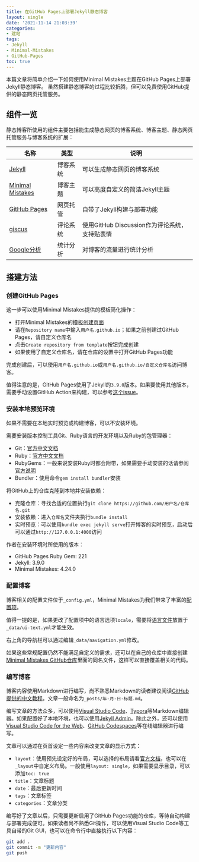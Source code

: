```yaml
---
title: 在GitHub Pages上部署Jekyll静态博客
layout: single
date: '2021-11-14 21:03:39'
categories:
- 建站
tags:
- Jekyll
- Minimal-Mistakes
- GitHub-Pages
toc: true
---
```


本篇文章将简单介绍一下如何使用Minimal Mistakes主题在GitHub Pages上部署Jekyll静态博客。
虽然搭建静态博客的过程比较折腾，但可以免费使用GitHub提供的静态网页托管服务。

## 组件一览
静态博客所使用的组件主要包括能生成静态网页的博客系统、博客主题、静态网页托管服务与博客系统的扩展：

| 名称 | 类型 | 说明 |
| -------- | -------- | -------- |
| [Jekyll](https://jekyllrb.com/) | 博客系统 | 可以生成静态网页的博客系统 |
| [Minimal Mistakes](https://mmistakes.github.io/minimal-mistakes/) | 博客主题 | 可以高度自定义的简洁Jekyll主题  |
| [GitHub Pages](https://pages.github.com/) | 网页托管 | 自带了Jekyll构建与部署功能 |
| [giscus](https://giscus.app/zh-CN) | 评论系统 | 使用GitHub Discussion作为评论系统，支持贴表情 |
| [Google分析](https://analytics.google.com/analytics/web/?hl=zh_cn) | 统计分析 | 对博客的流量进行统计分析 |

## 搭建方法

### 创建GitHub Pages
这一步可以使用Minimal Mistakes提供的模板简化操作：
- 打开Minimal Mistakes的[模板创建页面](https://github.com/mmistakes/mm-github-pages-starter/generate)
- 请在`Repository name`中输入`用户名.github.io`；如果之前创建过GitHub Pages，请自定义仓库名
- 点击`Create repository from template`按钮完成创建
- 如果使用了自定义仓库名，请在仓库的设置中打开GitHub Pages功能

完成创建后，可以使用`用户名.github.io`或`用户名.github.io/自定义仓库名`访问博客。

值得注意的是，GitHub Pages使用了Jekyll的`3.9.0`版本。如果要使用其他版本，需要手动设置GitHub Action来构建，可以参考[这个issue](https://github.com/github/pages-gem/issues/651)。

### 安装本地预览环境
如果不需要在本地实时预览或构建博客，可以不安装环境。

需要安装版本控制工具Git、Ruby语言的开发环境以及Ruby的包管理器：
- Git：[官方中文文档](https://git-scm.com/book/zh/v2/%E8%B5%B7%E6%AD%A5-%E5%AE%89%E8%A3%85-Git)
- Ruby：[官方中文文档](https://www.ruby-lang.org/zh_cn/documentation/installation/)
- RubyGems：一般来说安装Ruby时都会附带，如果需要手动安装的话请参阅[官方说明](https://rubygems.org/pages/download)
- Bundler：使用命令`gem install bundler`安装

将GitHub上的仓库克隆到本地并安装依赖：
- 克隆仓库：寻找合适的位置执行`git clone https://github.com/用户名/仓库名.git`
- 安装依赖：进入`仓库名`文件夹执行`bundle install`
- 实时预览：可以使用`bundle exec jekyll serve`打开博客的实时预览，启动后可以通过`http://127.0.0.1:4000`访问

作者在安装环境时所使用的版本：
- GitHub Pages Ruby Gem: 221
- Jekyll: 3.9.0
- Minimal Mistakes: 4.24.0

### 配置博客
博客相关的配置文件位于`_config.yml`，Minimal Mistakes为我们带来了丰富的[配置项](https://mmistakes.github.io/minimal-mistakes/docs/configuration/)。

值得一提的是，如果更改了配置项中的语言选项`locale`，需要将[语言文件](https://raw.githubusercontent.com/mmistakes/minimal-mistakes/master/_data/ui-text.yml)放置于`_data/ui-text.yml`才能生效。

右上角的导航栏可以通过编辑`_data/navigation.yml`修改。

如果这些常规配置仍然不能满足自定义的需求，还可以在自己的仓库中直接创建[Minimal Mistakes GitHub仓库](https://github.com/mmistakes/minimal-mistakes)里面的同名文件，这样可以直接覆盖相关的代码。

### 编写博客
博客内容使用Markdown进行编写，尚不熟悉Markdown的读者建议阅读[GitHub提供的中文教程](https://docs.github.com/cn/github/writing-on-github/getting-started-with-writing-and-formatting-on-github/basic-writing-and-formatting-syntax)。文章一般命名为`_posts/年-月-日-标题.md`。

编写文章的方法众多，可以使用[Visual Studio Code](https://code.visualstudio.com/)、[Typora](https://typora.io/)等Markdown编辑器。如果配置好了本地环境，也可以使用[Jekyll Admin](https://jekyll.github.io/jekyll-admin/)。除此之外，还可以使用[Visual Studio Code for the Web](https://vscode.dev/)、[GitHub Codespaces](https://github.dev/)等在线编辑器进行编写。

文章可以通过在页首设定一些内容来改变文章的显示方式：
- `layout`：使用预先设定好的布局，可以选择的布局请看[官方文档](https://mmistakes.github.io/minimal-mistakes/docs/layouts/)，也可以在`_layout`中自定义布局。一般使用`layout: single`，如果需要显示目录，可以添加`toc: true`
- `title`：文章标题
- `date`：最后更新时间
- `tags`：文章标签
- `categories`：文章分类

编写好了文章以后，只需要更新启用了GitHub Pages功能的仓库，等待自动构建与部署完成便可。如果读者尚不熟悉Git操作，可以使用Visual Studio Code等工具自带的Git GUI，也可以在命令行中直接执行以下内容：
```sh
git add .
git commit -m "更新内容"
git push
```
